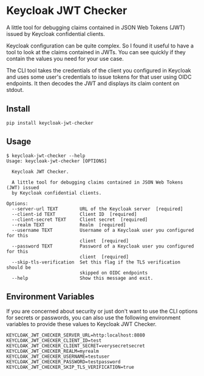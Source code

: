 # Keycloak JWT Checker
A little tool for debugging claims contained in JSON Web Tokens (JWT) issued by Keycloak confidential clients.

Keycloak configuration can be quite complex. So I found it useful to have a tool to look at the claims contained
in JWTs. You can see quickly if they contain the values you need for your use case.

The CLI tool takes the credentials of the client you configured in Keycloak and uses some user's credentials to issue
tokens for that user using OIDC endpoints. It then decodes the JWT and displays its claim content on stdout.

## Install
```shell
pip install keycloak-jwt-checker
```

## Usage
```shell
$ keycloak-jwt-checker --help
Usage: keycloak-jwt-checker [OPTIONS]

  Keycloak JWT Checker.

  A little tool for debugging claims contained in JSON Web Tokens (JWT) issued
  by Keycloak confidential clients.

Options:
  --server-url TEXT        URL of the Keycloak server  [required]
  --client-id TEXT         Client ID  [required]
  --client-secret TEXT     Client secret  [required]
  --realm TEXT             Realm  [required]
  --username TEXT          Username of a Keycloak user you configured for this
                           client  [required]
  --password TEXT          Password of a Keycloak user you configured for this
                           client  [required]
  --skip-tls-verification  Set this flag if the TLS verification should be
                           skipped on OIDC endpoints
  --help                   Show this message and exit.
```

## Environment Variables
If you are concerned about security or just don't want to use the CLI options for secrets or passwords, you can also use
the following environment variables to provide these values to Keycloak JWT Checker.
```shell
KEYCLOAK_JWT_CHECKER_SERVER_URL=http:localhost:8080
KEYCLOAK_JWT_CHECKER_CLIENT_ID=test
KEYCLOAK_JWT_CHECKER_CLIENT_SECRET=verysecretsecret
KEYCLOAK_JWT_CHECKER_REALM=myrealm
KEYCLOAK_JWT_CHECKER_USERNAME=testuser
KEYCLOAK_JWT_CHECKER_PASSWORD=testpassword
KEYCLOAK_JWT_CHECKER_SKIP_TLS_VERIFICATION=true
```
